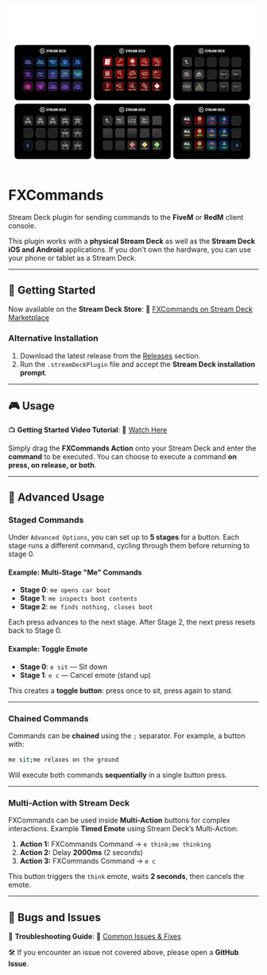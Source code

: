 ![FXCommands](media/fxcommands-banner.png 'FXCommands')

# FXCommands

Stream Deck plugin for sending commands to the **FiveM** or **RedM** client console.

This plugin works with a **physical Stream Deck** as well as the **Stream Deck iOS and Android** applications. If you don't own the hardware, you can use your phone or tablet as a Stream Deck.

---

## 🚀 Getting Started

Now available on the **Stream Deck Store**:
🔗 [FXCommands on Stream Deck Marketplace](https://marketplace.elgato.com/product/fxcommands-fivem-a6cdf538-76ac-4fc7-b8b8-130ea2b8bcbb)

### **Alternative Installation**

1. Download the latest release from the [Releases](https://github.com/josh-tf/fxcommands/releases/) section.
2. Run the `.streamDeckPlugin` file and accept the **Stream Deck installation prompt**.

---

## 🎮 Usage

📺 **Getting Started Video Tutorial**:
🎥 [Watch Here](https://www.youtube.com/watch?v=D1XrZwVKcFQ)

Simply drag the **FXCommands Action** onto your Stream Deck and enter the **command** to be executed.
You can choose to execute a command **on press, on release, or both**.

---

## 🔧 Advanced Usage

### **Staged Commands**

Under `Advanced Options`, you can set up to **5 stages** for a button.
Each stage runs a different command, cycling through them before returning to stage 0.

#### **Example: Multi-Stage "Me" Commands**

- **Stage 0**: `me opens car boot`
- **Stage 1**: `me inspects boot contents`
- **Stage 2**: `me finds nothing, closes boot`

Each press advances to the next stage. After Stage 2, the next press resets back to Stage 0.

#### **Example: Toggle Emote**

- **Stage 0**: `e sit` — Sit down
- **Stage 1**: `e c` — Cancel emote (stand up)

This creates a **toggle button**: press once to sit, press again to stand.

---

### **Chained Commands**

Commands can be **chained** using the `;` separator.
For example, a button with:

```sh
me sit;me relaxes on the ground
```

Will execute both commands **sequentially** in a single button press.

---

### **Multi-Action with Stream Deck**

FXCommands can be used inside **Multi-Action** buttons for complex interactions.
Example **Timed Emote** using Stream Deck’s Multi-Action:

1. **Action 1:** FXCommands Command → `e think;me thinking`
2. **Action 2:** Delay **2000ms** (2 seconds)
3. **Action 3:** FXCommands Command → `e c`

This button triggers the `think` emote, waits **2 seconds**, then cancels the emote.

---

## 🐞 Bugs and Issues

📖 **Troubleshooting Guide**:
🔗 [Common Issues & Fixes](https://github.com/EggRP/fxcommands/wiki/Troubleshooting-Guide)

🛠 If you encounter an issue not covered above, please open a **GitHub Issue**.
